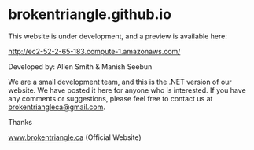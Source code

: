 # brokentriangle.github.io

This website is under development, and a preview is available here: 

http://ec2-52-2-65-183.compute-1.amazonaws.com/

Developed by: Allen Smith & Manish Seebun

We are a small development team, and this is the .NET version of our website. We have posted it here for anyone who is interested. If you have any comments or suggestions, please feel free to contact us at brokentriangleca@gmail.com.   

Thanks

www.brokentriangle.ca (Official Website)

